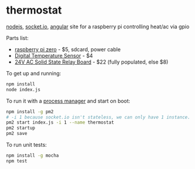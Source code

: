# thermostat
[nodejs](https://github.com/nodejs/node "node"), [socket.io](https://github.com/socketio/socket.io "socket.io"), [angular](https://github.com/angular/angular.js "Angular") site for a raspberry pi controlling heat/ac via gpio

Parts list:
- [raspberry pi zero](https://www.adafruit.com/product/2885) - $5, sdcard, power cable
- [Digital Temperature Sensor](https://www.sparkfun.com/products/245 "DS18B20") - $4
- [24V AC Solid State Relay Board](http://makeatronics.blogspot.com/2013/06/24v-ac-solid-state-relay-board.html) - $22 (fully populated, else $8)

To get up and running:
 
```bash
npm install
node index.js
```

To run it with a [process manager](https://github.com/Unitech/pm2 "pm2") and start on boot:

```bash
npm install -g pm2
# -i 1 because socket.io isn't stateless, we can only have 1 instance.
pm2 start index.js -i 1 --name thermostat
pm2 startup
pm2 save
```

To run unit tests:
```bash
npm install -g mocha
npm test
```
